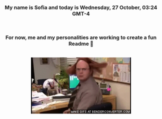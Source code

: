 


<div align="center">
<h3 >My name is Sofia and today is Wednesday, 27 October, 03:24 GMT-4</h3><br>
<h3 >For now, me and my personalities are working to create a fun Readme 👋
</h3><br>
<img src='img/dwight.gif' alt='working...'/>
</div>

